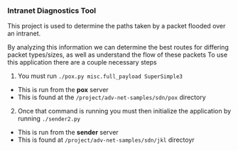 ### Intranet Diagnostics Tool
This project is used to determine the paths taken by a packet flooded over an intranet.

By analyzing this information we can determine the best routes for differing packet types/sizes, as well as understand the flow of these packets
To use this application there are a couple necessary steps

1. You must run `./pox.py misc.full_payload SuperSimple3`
 - This is run from the **pox** server
 - This is found at the `/project/adv-net-samples/sdn/pox` directory
2. Once that command is running you must then initialize the application by running `./sender2.py`
 - This is run from the **sender** server
 - This is found at `/project/adv-net-samples/sdn/jkl` directoyr